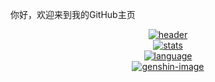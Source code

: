 你好，欢迎来到我的GitHub主页
<div align='center'>

[![header]][home]  
[![stats]][home]  
[![language]][home]  
[![genshin-image]][genshin-link]

</div>

[header]: https://capsule-render.vercel.app/api?type=Waving&color=timeGradient&height=200&animation=fadeIn&section=header&text=徐大磊呀(ZHYxulei)&fontSize=60
[stats]: https://github-readme-stats.vercel.app/api?username=ZHYxulei&locale=cn&show_icons=true&include_all_commits=true&theme=transparentinclude_all_commits=true&theme=transparent
[language]: https://github-readme-stats.vercel.app/api/top-langs?username=ZHYxulei&locale=cn&show_icons=true&theme=transparent&card_width=470
[home]: https://github.com/ZHYxulei
[genshin-image]: https://img1.imgtp.com/2023/08/15/yrgSj9lb.png
[genshin-link]: https://enka.network/u/255291613
